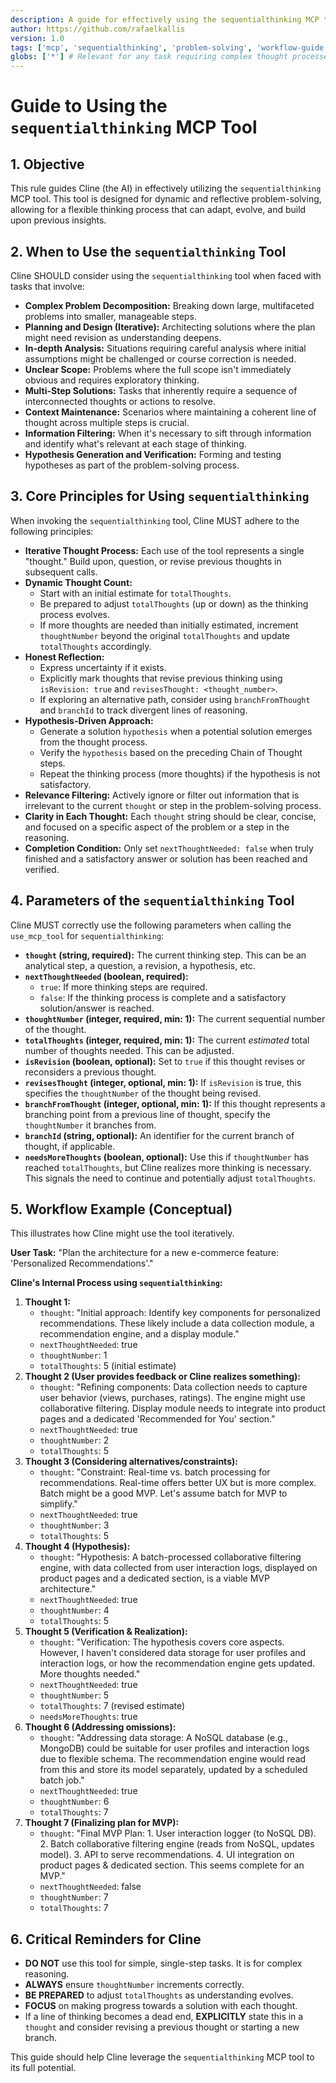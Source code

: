 ```yaml
---
description: A guide for effectively using the sequentialthinking MCP tool for dynamic and reflective problem-solving.
author: https://github.com/rafaelkallis
version: 1.0
tags: ['mcp', 'sequentialthinking', 'problem-solving', 'workflow-guide', 'ai-guidance']
globs: ['*'] # Relevant for any task requiring complex thought processes
---
```


# Guide to Using the `sequentialthinking` MCP Tool

## 1. Objective

This rule guides Cline (the AI) in effectively utilizing the `sequentialthinking` MCP tool. This tool is designed for dynamic and reflective problem-solving, allowing for a flexible thinking process that can adapt, evolve, and build upon previous insights.

## 2. When to Use the `sequentialthinking` Tool

Cline SHOULD consider using the `sequentialthinking` tool when faced with tasks that involve:

- **Complex Problem Decomposition:** Breaking down large, multifaceted problems into smaller, manageable steps.
- **Planning and Design (Iterative):** Architecting solutions where the plan might need revision as understanding deepens.
- **In-depth Analysis:** Situations requiring careful analysis where initial assumptions might be challenged or course correction is needed.
- **Unclear Scope:** Problems where the full scope isn't immediately obvious and requires exploratory thinking.
- **Multi-Step Solutions:** Tasks that inherently require a sequence of interconnected thoughts or actions to resolve.
- **Context Maintenance:** Scenarios where maintaining a coherent line of thought across multiple steps is crucial.
- **Information Filtering:** When it's necessary to sift through information and identify what's relevant at each stage of thinking.
- **Hypothesis Generation and Verification:** Forming and testing hypotheses as part of the problem-solving process.

## 3. Core Principles for Using `sequentialthinking`

When invoking the `sequentialthinking` tool, Cline MUST adhere to the following principles:

- **Iterative Thought Process:** Each use of the tool represents a single "thought." Build upon, question, or revise previous thoughts in subsequent calls.
- **Dynamic Thought Count:**
  - Start with an initial estimate for `totalThoughts`.
  - Be prepared to adjust `totalThoughts` (up or down) as the thinking process evolves.
  - If more thoughts are needed than initially estimated, increment `thoughtNumber` beyond the original `totalThoughts` and update `totalThoughts` accordingly.
- **Honest Reflection:**
  - Express uncertainty if it exists.
  - Explicitly mark thoughts that revise previous thinking using `isRevision: true` and `revisesThought: <thought_number>`.
  - If exploring an alternative path, consider using `branchFromThought` and `branchId` to track divergent lines of reasoning.
- **Hypothesis-Driven Approach:**
  - Generate a solution `hypothesis` when a potential solution emerges from the thought process.
  - Verify the `hypothesis` based on the preceding Chain of Thought steps.
  - Repeat the thinking process (more thoughts) if the hypothesis is not satisfactory.
- **Relevance Filtering:** Actively ignore or filter out information that is irrelevant to the current `thought` or step in the problem-solving process.
- **Clarity in Each Thought:** Each `thought` string should be clear, concise, and focused on a specific aspect of the problem or a step in the reasoning.
- **Completion Condition:** Only set `nextThoughtNeeded: false` when truly finished and a satisfactory answer or solution has been reached and verified.

## 4. Parameters of the `sequentialthinking` Tool

Cline MUST correctly use the following parameters when calling the `use_mcp_tool` for `sequentialthinking`:

- **`thought` (string, required):** The current thinking step. This can be an analytical step, a question, a revision, a hypothesis, etc.
- **`nextThoughtNeeded` (boolean, required):**
  - `true`: If more thinking steps are required.
  - `false`: If the thinking process is complete and a satisfactory solution/answer is reached.
- **`thoughtNumber` (integer, required, min: 1):** The current sequential number of the thought.
- **`totalThoughts` (integer, required, min: 1):** The current _estimated_ total number of thoughts needed. This can be adjusted.
- **`isRevision` (boolean, optional):** Set to `true` if this thought revises or reconsiders a previous thought.
- **`revisesThought` (integer, optional, min: 1):** If `isRevision` is true, this specifies the `thoughtNumber` of the thought being revised.
- **`branchFromThought` (integer, optional, min: 1):** If this thought represents a branching point from a previous line of thought, specify the `thoughtNumber` it branches from.
- **`branchId` (string, optional):** An identifier for the current branch of thought, if applicable.
- **`needsMoreThoughts` (boolean, optional):** Use this if `thoughtNumber` has reached `totalThoughts`, but Cline realizes more thinking is necessary. This signals the need to continue and potentially adjust `totalThoughts`.

## 5. Workflow Example (Conceptual)

This illustrates how Cline might use the tool iteratively.

**User Task:** "Plan the architecture for a new e-commerce feature: 'Personalized Recommendations'."

**Cline's Internal Process using `sequentialthinking`:**

1.  **Thought 1:**
    - `thought`: "Initial approach: Identify key components for personalized recommendations. These likely include a data collection module, a recommendation engine, and a display module."
    - `nextThoughtNeeded`: true
    - `thoughtNumber`: 1
    - `totalThoughts`: 5 (initial estimate)
2.  **Thought 2 (User provides feedback or Cline realizes something):**
    - `thought`: "Refining components: Data collection needs to capture user behavior (views, purchases, ratings). The engine might use collaborative filtering. Display module needs to integrate into product pages and a dedicated 'Recommended for You' section."
    - `nextThoughtNeeded`: true
    - `thoughtNumber`: 2
    - `totalThoughts`: 5
3.  **Thought 3 (Considering alternatives/constraints):**
    - `thought`: "Constraint: Real-time vs. batch processing for recommendations. Real-time offers better UX but is more complex. Batch might be a good MVP. Let's assume batch for MVP to simplify."
    - `nextThoughtNeeded`: true
    - `thoughtNumber`: 3
    - `totalThoughts`: 5
4.  **Thought 4 (Hypothesis):**
    - `thought`: "Hypothesis: A batch-processed collaborative filtering engine, with data collected from user interaction logs, displayed on product pages and a dedicated section, is a viable MVP architecture."
    - `nextThoughtNeeded`: true
    - `thoughtNumber`: 4
    - `totalThoughts`: 5
5.  **Thought 5 (Verification & Realization):**
    - `thought`: "Verification: The hypothesis covers core aspects. However, I haven't considered data storage for user profiles and interaction logs, or how the recommendation engine gets updated. More thoughts needed."
    - `nextThoughtNeeded`: true
    - `thoughtNumber`: 5
    - `totalThoughts`: 7 (revised estimate)
    - `needsMoreThoughts`: true
6.  **Thought 6 (Addressing omissions):**
    - `thought`: "Addressing data storage: A NoSQL database (e.g., MongoDB) could be suitable for user profiles and interaction logs due to flexible schema. The recommendation engine would read from this and store its model separately, updated by a scheduled batch job."
    - `nextThoughtNeeded`: true
    - `thoughtNumber`: 6
    - `totalThoughts`: 7
7.  **Thought 7 (Finalizing plan for MVP):**
    - `thought`: "Final MVP Plan: 1. User interaction logger (to NoSQL DB). 2. Batch collaborative filtering engine (reads from NoSQL, updates model). 3. API to serve recommendations. 4. UI integration on product pages & dedicated section. This seems complete for an MVP."
    - `nextThoughtNeeded`: false
    - `thoughtNumber`: 7
    - `totalThoughts`: 7

## 6. Critical Reminders for Cline

- **DO NOT** use this tool for simple, single-step tasks. It is for complex reasoning.
- **ALWAYS** ensure `thoughtNumber` increments correctly.
- **BE PREPARED** to adjust `totalThoughts` as understanding evolves.
- **FOCUS** on making progress towards a solution with each thought.
- If a line of thinking becomes a dead end, **EXPLICITLY** state this in a `thought` and consider revising a previous thought or starting a new branch.

This guide should help Cline leverage the `sequentialthinking` MCP tool to its full potential.
